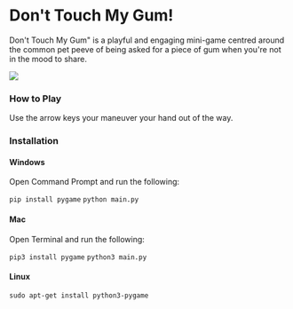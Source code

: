 
# Don't Touch My Gum!

Don't Touch My Gum" is a playful and engaging mini-game centred around the common pet peeve of being asked for a piece of gum when you're not in the mood to share. 

![](https://github.com/GiovanAaron/dont-touch-my-gum/blob/main/data/assets/tutorial/small%20preview.gif?raw=true)

### How to Play

Use the arrow keys your maneuver your hand out of the way.

### Installation
#### Windows
Open Command Prompt and run the following:

`pip install pygame`
`python main.py`

#### Mac
Open Terminal and run the following:

`pip3 install pygame`
`python3 main.py`

#### Linux

`sudo apt-get install python3-pygame`
